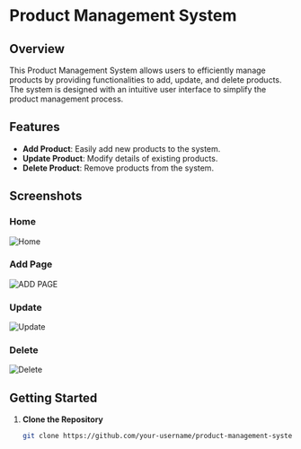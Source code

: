 # Product Management System

## Overview

This Product Management System allows users to efficiently manage products by providing functionalities to add, update, and delete products. The system is designed with an intuitive user interface to simplify the product management process.

## Features

- **Add Product**: Easily add new products to the system.
- **Update Product**: Modify details of existing products.
- **Delete Product**: Remove products from the system.

## Screenshots

### Home

![Home](https://github.com/user-attachments/assets/20d1fde6-6aca-4b5d-bafe-d658907f213e)

### Add Page

![ADD PAGE](https://github.com/user-attachments/assets/acceb580-0684-4d23-bd0a-0dc3e254fe88)

### Update

![Update](https://github.com/user-attachments/assets/64a7480a-fbaf-4a0f-a177-871846a151d6)

### Delete

![Delete](https://github.com/user-attachments/assets/c076e78c-6867-44df-835f-5938e53f96ab)

## Getting Started

1. **Clone the Repository**

   ```bash
   git clone https://github.com/your-username/product-management-system.git


